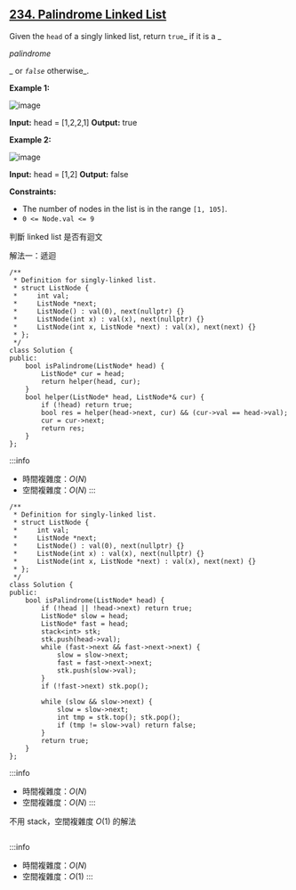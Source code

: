 ## [234\. Palindrome Linked List](https://leetcode.com/problems/palindrome-linked-list/)

Given the `head` of a singly linked list, return `true`_ if it is a _

_palindrome_

_ or _`false`_ otherwise_.

**Example 1:**

![image](https://assets.leetcode.com/uploads/2021/03/03/pal1linked-list.jpg)

**Input:** head = \[1,2,2,1\]
**Output:** true

**Example 2:**

![image](https://assets.leetcode.com/uploads/2021/03/03/pal2linked-list.jpg)

**Input:** head = \[1,2\]
**Output:** false

**Constraints:**

-   The number of nodes in the list is in the range `[1, 105]`.
-   `0 <= Node.val <= 9`

判斷 linked list 是否有迴文

解法一：遞迴

```cpp=
/**
 * Definition for singly-linked list.
 * struct ListNode {
 *     int val;
 *     ListNode *next;
 *     ListNode() : val(0), next(nullptr) {}
 *     ListNode(int x) : val(x), next(nullptr) {}
 *     ListNode(int x, ListNode *next) : val(x), next(next) {}
 * };
 */
class Solution {
public:
    bool isPalindrome(ListNode* head) {
        ListNode* cur = head;
        return helper(head, cur);
    }
    bool helper(ListNode* head, ListNode*& cur) {
        if (!head) return true;
        bool res = helper(head->next, cur) && (cur->val == head->val);
        cur = cur->next;
        return res;
    }
};
```

:::info
- 時間複雜度：$O(N)$
- 空間複雜度：$O(N)$
:::

```cpp=
/**
 * Definition for singly-linked list.
 * struct ListNode {
 *     int val;
 *     ListNode *next;
 *     ListNode() : val(0), next(nullptr) {}
 *     ListNode(int x) : val(x), next(nullptr) {}
 *     ListNode(int x, ListNode *next) : val(x), next(next) {}
 * };
 */
class Solution {
public:
    bool isPalindrome(ListNode* head) {
        if (!head || !head->next) return true;
        ListNode* slow = head;
        ListNode* fast = head;
        stack<int> stk;
        stk.push(head->val);
        while (fast->next && fast->next->next) {
            slow = slow->next;
            fast = fast->next->next;
            stk.push(slow->val);
        }
        if (!fast->next) stk.pop();

        while (slow && slow->next) {
            slow = slow->next;
            int tmp = stk.top(); stk.pop();
            if (tmp != slow->val) return false;
        }
        return true;
    }
};
```

:::info
- 時間複雜度：$O(N)$
- 空間複雜度：$O(N)$
:::

不用 stack，空間複雜度 $O(1)$ 的解法

```cpp=

```
:::info
- 時間複雜度：$O(N)$
- 空間複雜度：$O(1)$
:::
